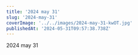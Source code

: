 ```yaml
---
title: '2024 may 31'
slug: '2024-may-31'
coverImage: '../../images/2024-may-31-kwOT.jpg'
publishedAt: '2024-05-31T09:57:38.738Z'
---
```


2024 may 31